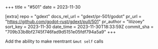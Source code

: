 +++
title = "#501"
date = 2023-11-30

[extra]
repo = "gdext"
docs_rel_url = "gdext/pr-501/godot"
pr_url = "https://github.com/godot-rust/gdext/pull/501"
pr_author = "lilizoey"
sort_key = 2023-11-30
date_time = 2023-11-30T18:33:59Z
commit_sha = "709b33b8bf2745f746fad9d5151e05fdf794a5a9"
+++

Add the ability to make reentrant `&mut self` calls
